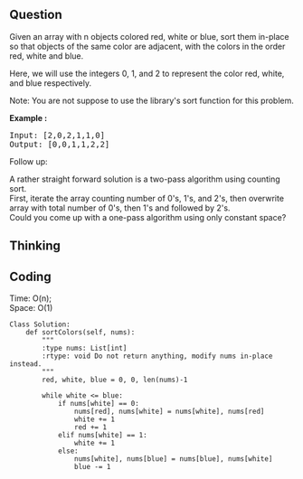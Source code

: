 ## Question
Given an array with n objects colored red, white or blue, sort them in-place so that objects of the same color are adjacent, with the colors in the order red, white and blue.<br>

Here, we will use the integers 0, 1, and 2 to represent the color red, white, and blue respectively.<br>

Note: You are not suppose to use the library's sort function for this problem.

**Example :**   
<pre>
Input: [2,0,2,1,1,0]
Output: [0,0,1,1,2,2]
</pre>

Follow up:<br>

A rather straight forward solution is a two-pass algorithm using counting sort.<br>
First, iterate the array counting number of 0's, 1's, and 2's, then overwrite array with total number of 0's, then 1's and followed by 2's.<br>
Could you come up with a one-pass algorithm using only constant space?<br>

## Thinking


## Coding
Time: O(n); <br>
Space: O(1)
```python3
Class Solution:
    def sortColors(self, nums):
        """
        :type nums: List[int]
        :rtype: void Do not return anything, modify nums in-place instead.
        """
        red, white, blue = 0, 0, len(nums)-1
    
        while white <= blue:
            if nums[white] == 0:
                nums[red], nums[white] = nums[white], nums[red]
                white += 1
                red += 1
            elif nums[white] == 1:
                white += 1
            else:
                nums[white], nums[blue] = nums[blue], nums[white]
                blue -= 1
```

